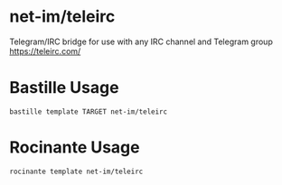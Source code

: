# net-im/teleirc
Telegram/IRC bridge for use with any IRC channel and Telegram group
https://teleirc.com/

# Bastille Usage
```shell
bastille template TARGET net-im/teleirc
```

# Rocinante Usage
```shell
rocinante template net-im/teleirc
```
